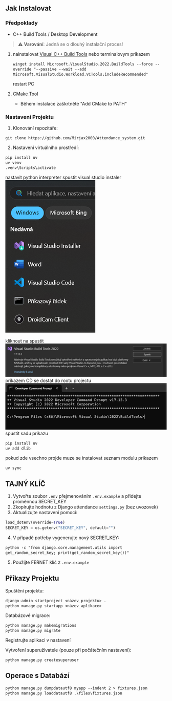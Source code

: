 ## Jak Instalovat

### Předpoklady

- C++ Build Tools / Desktop Development

> ⚠️ **Varování**: Jedná se o dlouhý instalační proces!

1. nainstalovat [Visual C++ Build Tools](https://visualstudio.microsoft.com/cs/visual-cpp-build-tools/)
    nebo terminalovym prikazem
    ```shell
    winget install Microsoft.VisualStudio.2022.BuildTools --force --override "--passive --wait --add Microsoft.VisualStudio.Workload.VCTools;includeRecommended"
    ```
    restart PC

2. [CMake Tool](https://github.com/Kitware/CMake/releases/download/v4.0.0-rc4/cmake-4.0.0-rc4-windows-x86_64.msi)
    - Během instalace zaškrtněte "Add CMake to PATH"

### Nastavení Projektu

1. Klonování repozitáře:
```shell
git clone https://github.com/Mirjax2000/Attendance_system.git
```

2. Nastavení virtuálního prostředí:
```shell
pip install uv
uv venv
.venv\Scripts\activate
```
nastavit python interpreter
spustit visual studio instaler
![alt text]({6FAA0828-5BE8-45D1-932E-2BF1E71A14C8}.png)

kliknout na spustit
![alt text]({15936411-BE70-4285-929B-9909C99500D2}.png)
prikazem CD se dostat do rootu projectu
![alt text]({8E502C67-B4D3-4138-8491-A72E951758ED}.png)
spustit sadu prikazu
```shell
pip install uv
uv add dlib
```
pokud zde vsechno projde muze se instalovat seznam modulu prikazem
```shell
uv sync
```


## TAJNÝ KLÍČ
1. Vytvořte soubor `.env` přejmenováním `.env.example` a přidejte proměnnou SECRET_KEY
2. Zkopírujte hodnotu z Django attendance `settings.py` (bez uvozovek)
3. Aktualizujte nastavení pomocí:
```python
load_dotenv(override=True)
SECRET_KEY = os.getenv("SECRET_KEY", default="")
```

4. V případě potřeby vygenerujte nový SECRET_KEY:
```shell
python -c "from django.core.management.utils import get_random_secret_key; print(get_random_secret_key())"
```
5. Použijte FERNET klíč z `.env.example`

## Příkazy Projektu
Spuštění projektu:
```shell
django-admin startproject <název_projektu> .
python manage.py startapp <název_aplikace>
```

Databázové migrace:
```shell
python manage.py makemigrations
python manage.py migrate
```
Registrujte aplikaci v nastavení

Vytvoření superuživatele (pouze při počátečním nastavení):
```shell
python manage.py createsuperuser
```


## Operace s Databází
```shell
python manage.py dumpdatautf8 myapp --indent 2 > fixtures.json
python manage.py loaddatautf8 .\files\fixtures.json
```

